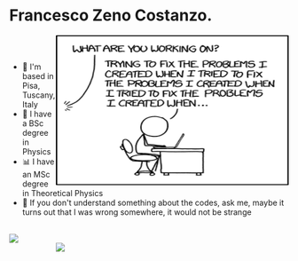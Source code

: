 # Francesco Zeno Costanzo.
  <img align="right" alt="PNG" src="https://github.com/Francesco-Zeno-Costanzo/Francesco-Zeno-Costanzo/blob/main/fixing_problems.png" width="420" height="270" />
  <br />
  <br />
  
  
-  📌 I'm based in Pisa, Tuscany, Italy
-  🔭 I have a BSc degree in Physics
-  📊 I have an MSc degree in Theoretical Physics
-  💬 If you don't understand something about the codes, ask me, maybe it turns out that I was wrong somewhere, it would not be strange


  <br />

<a href="https://github.com/anuraghazra/github-readme-stats">
  <img align="left" src="https://github-readme-stats.vercel.app/api/top-langs/?username=Francesco-Zeno-Costanzo&layout=compact" width="370"/>
</a>


<a href="https://github.com/anuraghazra/convoychat">
  <img align="right" src="https://github-readme-stats.vercel.app/api?username=Francesco-Zeno-Costanzo&show_icons=true&theme=nord" width="420" />
</a>
